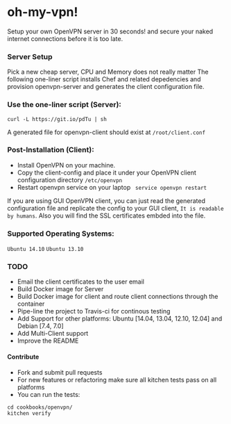 # oh-my-vpn!
Setup your own OpenVPN server in 30 seconds! and secure your naked internet connections before it is too late.

### Server Setup
Pick a new cheap server, CPU and Memory does not really matter
The following one-liner script installs Chef and related depedencies and provision openvpn-server and generates the client configuration file.

### Use the one-liner script (Server):
```
curl -L https://git.io/pdTu | sh
```
A generated file for openvpn-client should exist at ```/root/client.conf```

### Post-Installation (Client):

- Install OpenVPN on your machine.
- Copy the client-config and place it under your OpenVPN client configuration directory  ```/etc/openvpn```
- Restart openvpn service on your laptop ``` service openvpn restart```

If you are using GUI OpenVPN client, you can just read the generated configuration file and replicate the config to your GUI client, ```It is readable by humans```. Also you will find the SSL certificates embded into the file. 

### Supported Operating Systems:

``` Ubuntu 14.10 ```
``` Ubuntu 13.10 ```

### TODO
- Email the client certificates to the user email
- Build Docker image for Server
- Build Docker image for client and route client connections through the container 
- Pipe-line the project to Travis-ci for continous testing
- Add Support for other platforms: Ubuntu [14.04, 13.04, 12.10, 12.04] and Debian [7.4, 7.0]
- Add Multi-Client support
- Improve the README

#### Contribute
- Fork and submit pull requests
- For new features or refactoring make sure all kitchen tests pass on all platforms
- You can run the tests:
```
cd cookbooks/openvpn/
kitchen verify
```
